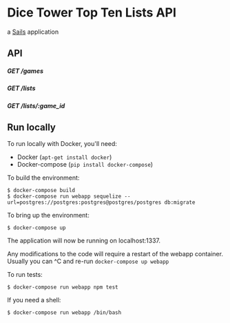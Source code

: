 # Dice Tower Top Ten Lists API

a [Sails](http://sailsjs.org) application

## API

##### GET /games
##### GET /lists
##### GET /lists/:game_id

## Run locally

To run locally with Docker, you'll need:

* Docker (``apt-get install docker``)
* Docker-compose (``pip install docker-compose``)

To build the environment:

```
$ docker-compose build
$ docker-compose run webapp sequelize --url=postgres://postgres:postgres@postgres/postgres db:migrate
```

To bring up the environment:

```
$ docker-compose up
```

The application will now be running on localhost:1337.

Any modifications to the code will require a restart of the webapp container.
Usually you can ^C and re-run ``docker-compose up webapp``

To run tests:

```
$ docker-compose run webapp npm test
```

If you need a shell:

```
$ docker-compose run webapp /bin/bash
```